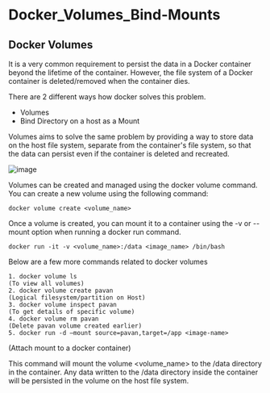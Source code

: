 # Docker_Volumes_Bind-Mounts

## Docker Volumes

It is a very common requirement to persist the data in a Docker container beyond the lifetime of the container. However, the file system of a Docker container is deleted/removed when the container dies.

There are 2 different ways how docker solves this problem.

- Volumes
- Bind Directory on a host as a Mount

Volumes aims to solve the same problem by providing a way to store data on the host file system, separate from the container's file system, so that the data can persist even if the container is deleted and recreated.

![image](https://github.com/Pavan-1997/Docker_Volumes_Bind-Mounts/assets/32020205/8c9bd3af-3e7a-4f8e-a5d9-bec833abe381)

Volumes can be created and managed using the docker volume command. You can create a new volume using the following command:

```
docker volume create <volume_name>
```

Once a volume is created, you can mount it to a container using the -v or --mount option when running a docker run command. 

```
docker run -it -v <volume_name>:/data <image_name> /bin/bash
```

Below are a few more commands related to docker volumes

	1. docker volume ls 
	(To view all volumes)
	2. docker volume create pavan
	(Logical filesystem/partition on Host)
	3. docker volume inspect pavan
	(To get details of specific volume)
	4. docker volume rm pavan
	(Delete pavan volume created earlier)
	5. docker run -d —mount source=pavan,target=/app <image-name>
(Attach mount to a docker container)

This command will mount the volume <volume_name> to the /data directory in the container. Any data written to the /data directory
inside the container will be persisted in the volume on the host file system.
